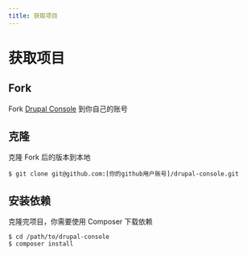 ```yaml
---
title: 获取项目
---
```

# 获取项目

## Fork
Fork [Drupal Console](https://github.com/hechoendrupal/drupal-console/fork) 到你自己的账号

## 克隆
克隆 Fork 后的版本到本地
```
$ git clone git@github.com:[你的github用户账号]/drupal-console.git
```

## 安装依赖
克隆完项目，你需要使用 Composer 下载依赖

```
$ cd /path/to/drupal-console
$ composer install
```
